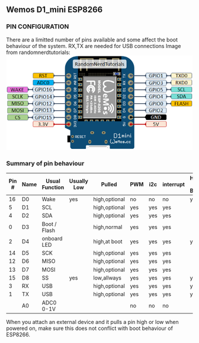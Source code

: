 ## Wemos D1_mini ESP8266

### PIN CONFIGURATION
There are a limitted number of pins available and some affect the boot behaviour of the system. RX,TX are needed for USB connections
Image from randomnerdtutorials: 
![ESP8266](ESP8266.png)  

### Summary of pin behaviour

| Pin # | Name | Usual Function| Usually Low| Pulled | PWM | i2c| interrupt| High at Boot| Boot if pulled low/high|
| ---| ---| ---            | --- | ---           | --- | --- | --- | --- | ---       |
| 16 | D0 | Wake           | yes | high,optional |  no | no  | no  | yes |           |
|  5 | D1 | SCL            |     | high,optional | yes | yes | yes |     |           |
|  4 | D2 | SDA            |     | high,optional | yes | yes | yes |     |           |
|  0 | D3 | Boot  / Flash  |     | high,normal   | yes | yes | yes |     | low fails |
|  2 | D4 | onboard LED    |     | high,at boot  | yes | yes | yes | yes | low fails |
| 14 | D5 | SCK            |     | high,optional | yes | yes | yes |     |           |
| 12 | D6 | MISO           |     | high,optional | yes | yes | yes |     |           | 
| 13 | D7 | MOSI           |     | high,optional | yes | yes | yes |     |           | 
| 15 | D8 | SS             | yes | low,allways   | yes | yes | yes | yes | high fails|
|  3 | RX | USB            |     | high,optional | yes | yes | yes | yes |           |
|  1 | TX | USB            |     | high,optional | yes | yes | yes | yes | low fails |
|    | A0 | ADC0  0-1V     |     |               |  no | no  | no  |     |           |

When you attach an external device and it pulls a pin high or low when powered on, make sure this does not conflict with boot behaviour of ESP8266. 